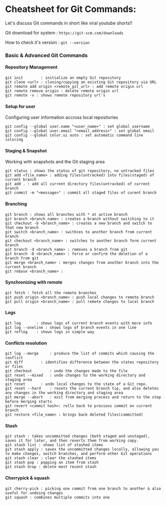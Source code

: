 # Cheatsheet for Git Commands:
Let's discuss Git commands in short like viral youtube shorts!!

Git download for system : ```https://git-scm.com/downloads```

How to check it's version : ```git --version```

### Basic & Advanced Git Commands

#### Repository Management
```
git init        : initialize an empty Git repository
git clone <url> : cloning/copying an existing Git repository via URL
git remote add origin <remote_git_url> : add remote origin url
git remote remove origin : delete remote origin url
git remote -v : shows remote repository url's
```
#### Setup for user
Configuring user information accross local repositories
```
git config --global user.name "<user_name>" : set global username
git config --global user.email "<email_address>" : set global email
git config --global color.ui auto : set automatic command line coloring
```
#### Staging & Snapshot
Working with snapshots and the Git staging area
```
git status : shows the status of git repository, no untracked files
git add <file_name> : adding files(untracked) into files(staged) of current branch 
git add . : add all current directory files(untracked) of current branch
git commit -m "<message>" : commit all staged files of curent branch
```
#### Branching
```
git branch : shows all branches with * at active branch
git branch <branch_name> : creates a branch without switching to it
git checkout -b <branch_name> : creates a new branch and switch to that new branch
git switch <branch_name> : swithces to another branch from current branch
git checkout <branch_name> : switches to another branch form current branch
git branch -d <branch_name> : removes a branch from git
git branch -D <branch_name> : force or confirm the deletion of a branch from git
git merge <branch_name> : merges changes from another branch into the current branch
git rebase <branch_name> : 
````
#### Synchronizing with remote
```
git fetch : fetch all the remote branches
git push origin <branch_name> : push local changes to remote branch
git pull origin <branch_name> : pull remote changes to local branch
```
#### Logs
```
git log 	  : shows logs of current branch events with more info
git log --oneline : shows logs of branch events in one line
git reflog 	  : shows logs in simple way
```
#### Conflicts resolution
```
git log --merge 	: produce the list of commits which causing the conflict
git diff 		: identifies difference between the states repository or files
git checkout 		: undo the changes made to the file
git reset --mixed 	: undo changes to the working directory and staging area
git reset 		: undo local changes to the state of a Git repo. 
git reset --hard 	: resets the current branch tip, and also deletes any changes in the working directory and staging area 
git merge --abort 	: exit from merging process and return to the step before merging starts
git revert <commit hash>: rolls back to previous commit on current branch
git restore <file_name> : brings back deleted files(committed)
```
#### Stash
```
git stash : takes uncommitted changes (both staged and unstaged), saves it for later, and then reverts them from working copy.
git stash list : shows list of stashed items
git stash apply : saves the uncommitted changes locally, allowing you to make changes, switch branches, and perform other Git operations
git stash clear : clear the stashed items
git stash pop : popping an item from stash
git stash drop : delete most recent stash
```
#### Cherrypick & squash
```
git cherry-pick : picking one commit from one branch to another & also useful for undoing changes
git squash : combines multiple commits into one
```
